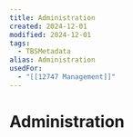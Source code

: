 ```yaml
---
title: Administration
created: 2024-12-01
modified: 2024-12-01
tags:
  - TBSMetadata
alias: Administration
usedFor:
  - "[[12747 Management]]"
---
```

# Administration
